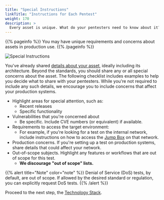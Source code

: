 ```yaml
---
title: "Special Instructions"
linkTitle: "Instructions for Each Pentest"
weight: 170
description: >
  Every asset is unique. What do your pentesters need to know about it?
---
```


{{% pageinfo %}}
You may have unique requirements and concerns about assets in production use.
{{% /pageinfo %}}

![Special Instructions](/gsg/Instructions.png "Special Instructions for your pentest")

You've already shared [details about your asset](../../assets/asset-description), ideally
including its architecture. Beyond the standards, you should share any or all special
concerns about the asset. The following checklist includes examples to help you decide
what to share with your pentesters. While you're not required to include any such
details, we encourage you to include concerns that affect your production systems.

- Highlight areas for special attention, such as:
  - Recent releases
  - Specific functionality
- Vulnerabilities that you're concerned about
  - Be specific. Include CVE numbers (or equivalent) if available.
- Requirements to access the target environment:
  - For example, if you're looking for a test on the internal network, include instructions on
    how to access the [Jump Box](../../glossary#jump-box) on that network.
- Production concerns. If you're setting up a test on production systems, share details that could affect
  your network.
- Out-of-scope subjects. Highlight any features or workflows that are out of scope for this test.
  - **We discourage "out of scope" lists.**

{{% alert title="Note" color="note" %}}
Denial of Service (DoS) tests, by default, are out of scope. If allowed by the
desired standard or regulation, you can explicitly request DoS tests.
{{% /alert %}}

Proceed to the next step, the [Technology Stack](../stack).
